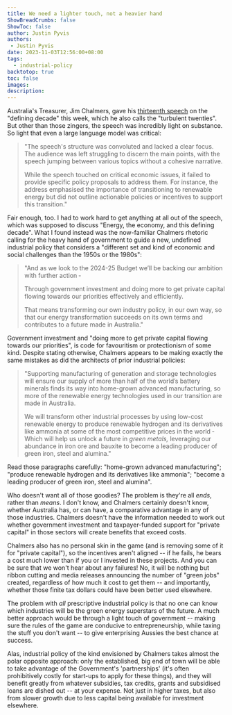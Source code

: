 ```yaml
---
title: We need a lighter touch, not a heavier hand
ShowBreadCrumbs: false
ShowToc: false
author: Justin Pyvis
authors: 
 - Justin Pyvis
date: 2023-11-03T12:56:00+08:00
tags:
  - industrial-policy
backtotop: true
toc: false
images: 
description:
---
```

Australia's Treasurer, Jim Chalmers, gave his [thirteenth speech](https://ministers.treasury.gov.au/ministers/jim-chalmers-2022/speeches/keynote-address-economic-and-social-outlook-conference) on the "defining decade" this week, which he also calls the "turbulent twenties". But other than those zingers, the speech was incredibly light on substance. So light that even a large language model was critical:

> "The speech's structure was convoluted and lacked a clear focus. The audience was left struggling to discern the main points, with the speech jumping between various topics without a cohesive narrative.
> 
> While the speech touched on critical economic issues, it failed to provide specific policy proposals to address them. For instance, the address emphasised the importance of transitioning to renewable energy but did not outline actionable policies or incentives to support this transition."

Fair enough, too. I had to work hard to get anything at all out of the speech, which was supposed to discuss "Energy, the economy, and this defining decade". What I found instead was the now-familiar Chalmers rhetoric calling for the heavy hand of government to guide a new, undefined industrial policy that considers a "different set and kind of economic and social challenges than the 1950s or the 1980s":

>"And as we look to the 2024-25 Budget we’ll be backing our ambition with further action ‑
> 
>Through government investment and doing more to get private capital flowing towards our priorities effectively and efficiently.
>
>That means transforming our own industry policy, in our own way, so that our energy transformation succeeds on its own terms and contributes to a future made in Australia."

Government investment and "doing more to get private capital flowing towards our priorities", is code for favouritism or protectionism of some kind. Despite stating otherwise, Chalmers appears to be making exactly the same mistakes as did the architects of prior industrial policies:

>"Supporting manufacturing of generation and storage technologies will ensure our supply of more than half of the world’s battery minerals finds its way into home-grown advanced manufacturing, so more of the renewable energy technologies used in our transition are made in Australia.
>
>We will transform other industrial processes by using low-cost renewable energy to produce renewable hydrogen and its derivatives like ammonia at some of the most competitive prices in the world ‑ Which will help us unlock a future in _green metals,_ leveraging our abundance in iron ore and bauxite to become a leading producer of green iron, steel and alumina."

Read those paragraphs carefully: "home-grown advanced manufacturing"; "produce renewable hydrogen and its derivatives like ammonia"; "become a leading producer of green iron, steel and alumina".

Who doesn't want all of those goodies? The problem is they're all *ends*, rather than *means*. I don't know, and Chalmers certainly doesn't know, whether Australia has, or can have, a comparative advantage in any of those industries. Chalmers doesn't have the information needed to work out whether government investment and taxpayer-funded support for "private capital" in those sectors will create benefits that exceed costs.

Chalmers also has no personal skin in the game (and is removing some of it for "private capital"), so the incentives aren't aligned -- if he fails, he bears a cost much lower than if you or I invested in these projects. And you can be sure that we won't hear about any failures! No, it will be nothing but ribbon cutting and media releases announcing the number of "green jobs" created, regardless of how much it cost to get them -- and importantly, whether those finite tax dollars could have been better used elsewhere.

The problem with *all* prescriptive industrial policy is that no one can know which industries will be the green energy superstars of the future. A much better approach would be through a light touch of government -- making sure the rules of the game are conducive to entrepreneurship, while taxing the stuff you don't want -- to give enterprising Aussies the best chance at success. 

Alas, industrial policy of the kind envisioned by Chalmers takes almost the polar opposite approach: only the established, big end of town will be able to take advantage of the Government's 'partnerships' (it's often prohibitively costly for start-ups to apply for these things), and they will benefit greatly from whatever subsidies, tax credits, grants and subsidised loans are dished out -- at your expense. Not just in higher taxes, but also from slower growth due to less capital being available for investment elsewhere.